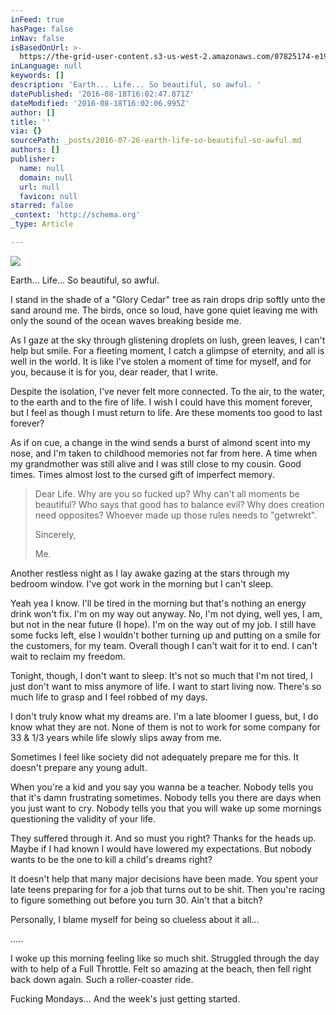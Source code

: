 ```yaml
---
inFeed: true
hasPage: false
inNav: false
isBasedOnUrl: >-
  https://the-grid-user-content.s3-us-west-2.amazonaws.com/07825174-e197-4c44-b8c9-6615c25c6b5c.jpg
inLanguage: null
keywords: []
description: 'Earth... Life... So beautiful, so awful. '
datePublished: '2016-08-18T16:02:47.871Z'
dateModified: '2016-08-18T16:02:06.995Z'
author: []
title: ''
via: {}
sourcePath: _posts/2016-07-26-earth-life-so-beautiful-so-awful.md
authors: []
publisher:
  name: null
  domain: null
  url: null
  favicon: null
starred: false
_context: 'http://schema.org'
_type: Article

---
```

![](https://the-grid-user-content.s3-us-west-2.amazonaws.com/07825174-e197-4c44-b8c9-6615c25c6b5c.jpg)

Earth... Life... So beautiful, so awful. 

I stand in the shade of a "Glory Cedar" tree as rain drops drip softly unto the sand around me. The birds, once so loud, have gone quiet leaving me with only the sound of the ocean waves breaking beside me. 

As I gaze at the sky through glistening droplets on lush, green leaves, I can't help but smile. For a fleeting moment, I catch a glimpse of eternity, and all is well in the world. It is like I've stolen a moment of time for myself, and for you, because it is for you, dear reader, that I write.

Despite the isolation, I've never felt more connected. To the air, to the water, to the earth and to the fire of life. I wish I could have this moment forever, but I feel as though I must return to life. Are these moments too good to last forever?

As if on cue, a change in the wind sends a burst of almond scent into my nose, and I'm taken to childhood memories not far from here. A time when my grandmother was still alive and I was still close to my cousin. Good times. Times almost lost to the cursed gift of imperfect memory.

> Dear Life. Why are you so fucked up? Why can't all moments be beautiful? Who says that good has to balance evil? Why does creation need opposites? Whoever made up those rules needs to "getwrekt". 
> 
> Sincerely, 
> 
> Me.

Another restless night as I lay awake gazing at the stars through my bedroom window. I've got work in the morning but I can't sleep.

Yeah yea I know. I'll be tired in the morning but that's nothing an energy drink won't fix. I'm on my way out anyway. No, I'm not dying, well yes, I am, but not in the near future (I hope). I'm on the way out of my job. I still have some fucks left, else I wouldn't bother turning up and putting on a smile for the customers, for my team. Overall though I can't wait for it to end. I can't wait to reclaim my freedom. 

Tonight, though, I don't want to sleep. It's not so much that I'm not tired, I just don't want to miss anymore of life. I want to start living now. There's so much life to grasp and I feel robbed of my days.

I don't truly know what my dreams are. I'm a late bloomer I guess, but, I do know what they are not. None of them is not to work for some company for 33 & 1/3 years while life slowly slips away from me.

Sometimes I feel like society did not adequately prepare me for this. It doesn't prepare any young adult.

When you're a kid and you say you wanna be a teacher. Nobody tells you that it's damn frustrating sometimes. Nobody tells you there are days when you just want to cry. Nobody tells you that you will wake up some mornings questioning the validity of your life.

They suffered through it. And so must you right? Thanks for the heads up. Maybe if I had known I would have lowered my expectations. But nobody wants to be the one to kill a child's dreams right?

It doesn't help that many major decisions have been made. You spent your late teens preparing for for a job that turns out to be shit. Then you're racing to figure something out before you turn 30\. Ain't that a bitch?

Personally, I blame myself for being so clueless about it all...

.....

I woke up this morning feeling like so much shit. Struggled through the day with to help of a Full Throttle. Felt so amazing at the beach, then fell right back down again. Such a roller-coaster ride.

Fucking Mondays... And the week's just getting started.